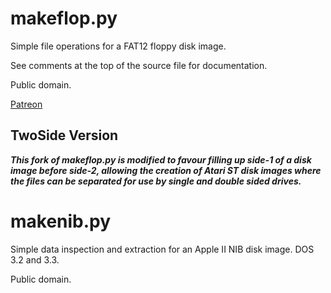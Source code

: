 # makeflop.py

Simple file operations for a FAT12 floppy disk image.

See comments at the top of the source file for documentation.

Public domain.

[Patreon](https://www.patreon.com/rainwarrior)

## TwoSide Version ##

***This fork of makeflop.py is modified to favour filling up side-1 of a disk image before side-2, allowing the creation of Atari ST disk images where the files can be separated for use by single and double sided drives.***

# makenib.py

Simple data inspection and extraction for an Apple II NIB disk image. DOS 3.2 and 3.3.

Public domain.
